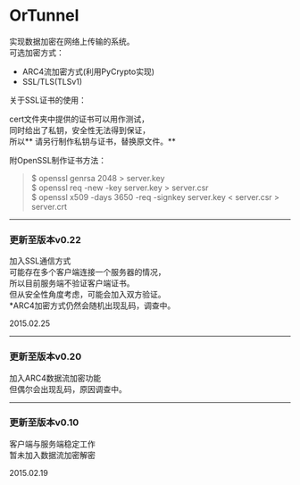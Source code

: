 # OrTunnel  
  
实现数据加密在网络上传输的系统。  
可选加密方式：  

* ARC4流加密方式(利用PyCrypto实现)  
* SSL/TLS(TLSv1)  
  
关于SSL证书的使用：  

cert文件夹中提供的证书可以用作测试，  
同时给出了私钥，安全性无法得到保证，  
所以** 请另行制作私钥与证书，替换原文件。**  
  
附OpenSSL制作证书方法：  

>$ openssl genrsa 2048 > server.key  
>$ openssl req -new -key server.key > server.csr  
>$ openssl x509 -days 3650 -req -signkey server.key < server.csr > server.crt  
  

----
### 更新至版本v0.22  
  
加入SSL通信方式  
可能存在多个客户端连接一个服务器的情况，  
所以目前服务端不验证客户端证书。  
但从安全性角度考虑，可能会加入双方验证。  
*ARC4加密方式仍然会随机出现乱码，调查中。  
  
2015.02.25  
  
----
### 更新至版本v0.20  
  
加入ARC4数据流加密功能  
但偶尔会出现乱码，原因调查中。  
  
----  
### 更新至版本v0.10   
  
客户端与服务端稳定工作  
暂未加入数据流加密解密  
  
2015.02.19  
  
  